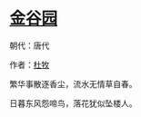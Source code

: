 # [金谷园](http://so.gushiwen.org/view_27911.aspx)

朝代：唐代

作者：[杜牧](http://so.gushiwen.org/author_211.aspx)

繁华事散逐香尘，流水无情草自春。

日暮东风怨啼鸟，落花犹似坠楼人。


